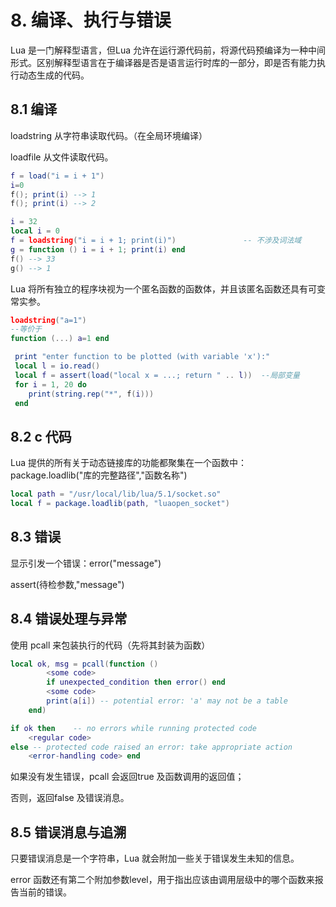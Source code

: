 # 8. 编译、执行与错误

Lua 是一门解释型语言，但Lua 允许在运行源代码前，将源代码预编译为一种中间形式。区别解释型语言在于编译器是否是语言运行时库的一部分，即是否有能力执行动态生成的代码。

## 8.1 编译

loadstring 从字符串读取代码。（在全局环境编译）

loadfile 从文件读取代码。

```lua
f = load("i = i + 1")
i=0
f(); print(i) --> 1 
f(); print(i) --> 2
```

```lua
i = 32
local i = 0
f = loadstring("i = i + 1; print(i)")				-- 不涉及词法域
g = function () i = i + 1; print(i) end
f() --> 33
g() --> 1
```

Lua 将所有独立的程序块视为一个匿名函数的函数体，并且该匿名函数还具有可变常实参。

```lua
loadstring("a=1")
--等价于
function (...) a=1 end
```

```lua
 print "enter function to be plotted (with variable 'x'):"
 local l = io.read()
 local f = assert(load("local x = ...; return " .. l))	--局部变量
 for i = 1, 20 do
 	print(string.rep("*", f(i)))
 end
```

## 8.2 c 代码

Lua 提供的所有关于动态链接库的功能都聚集在一个函数中： package.loadlib("库的完整路径","函数名称")

```lua
local path = "/usr/local/lib/lua/5.1/socket.so"
local f = package.loadlib(path, "luaopen_socket")
```

## 8.3 错误

显示引发一个错误：error("message")

assert(待检参数,"message")

## 8.4 错误处理与异常

使用 pcall 来包装执行的代码（先将其封装为函数）

```lua
local ok, msg = pcall(function ()
		<some code>
		if unexpected_condition then error() end
		<some code>
		print(a[i]) -- potential error: 'a' may not be a table 			<some code>
	end)

if ok then    -- no errors while running protected code
	<regular code>
else -- protected code raised an error: take appropriate action
	<error-handling code> end
```

如果没有发生错误，pcall 会返回true 及函数调用的返回值；

否则，返回false 及错误消息。

## 8.5 错误消息与追溯

只要错误消息是一个字符串，Lua 就会附加一些关于错误发生未知的信息。

error 函数还有第二个附加参数level，用于指出应该由调用层级中的哪个函数来报告当前的错误。

